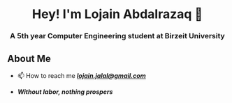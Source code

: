 <h1 align="center">Hey! I'm Lojain Abdalrazaq 👋</h1>
<h3 align="center">A 5th year Computer Engineering student at Birzeit University</h3>

<h2>About Me </h2>

- 📫 How to reach me ***lojain.jalal@gmail.com***

- ***Without labor, nothing prospers***  <br></br>

